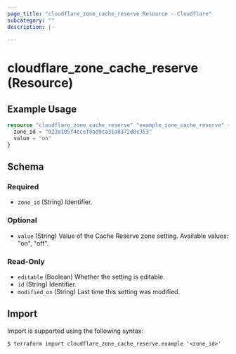 ```yaml
---
page_title: "cloudflare_zone_cache_reserve Resource - Cloudflare"
subcategory: ""
description: |-
  
---
```


# cloudflare_zone_cache_reserve (Resource)



## Example Usage

```terraform
resource "cloudflare_zone_cache_reserve" "example_zone_cache_reserve" {
  zone_id = "023e105f4ecef8ad9ca31a8372d0c353"
  value = "on"
}
```

<!-- schema generated by tfplugindocs -->
## Schema

### Required

- `zone_id` (String) Identifier.

### Optional

- `value` (String) Value of the Cache Reserve zone setting.
Available values: "on", "off".

### Read-Only

- `editable` (Boolean) Whether the setting is editable.
- `id` (String) Identifier.
- `modified_on` (String) Last time this setting was modified.

## Import

Import is supported using the following syntax:

```shell
$ terraform import cloudflare_zone_cache_reserve.example '<zone_id>'
```
